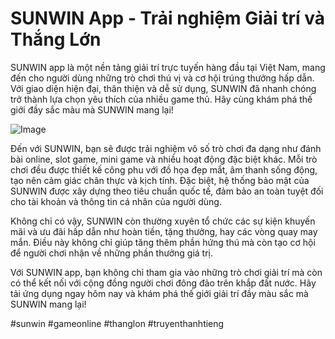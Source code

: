 # SUNWIN App - Trải nghiệm Giải trí và Thắng Lớn

SUNWIN app là một nền tảng giải trí trực tuyến hàng đầu tại Việt Nam, mang đến cho người dùng những trò chơi thú vị và cơ hội trúng thưởng hấp dẫn. Với giao diện hiện đại, thân thiện và dễ sử dụng, SUNWIN đã nhanh chóng trở thành lựa chọn yêu thích của nhiều game thủ. Hãy cùng khám phá thế giới đầy sắc màu mà SUNWIN mang lại!

![Image](https://github.com/user-attachments/assets/bd51ea9f-0666-407b-a7a7-98ead6de688c)

Đến với SUNWIN, bạn sẽ được trải nghiệm vô số trò chơi đa dạng như đánh bài online, slot game, mini game và nhiều hoạt động đặc biệt khác. Mỗi trò chơi đều được thiết kế công phu với đồ họa đẹp mắt, âm thanh sống động, tạo nên cảm giác chân thực và kịch tính. Đặc biệt, hệ thống bảo mật của SUNWIN được xây dựng theo tiêu chuẩn quốc tế, đảm bảo an toàn tuyệt đối cho tài khoản và thông tin cá nhân của người dùng.

Không chỉ có vậy, SUNWIN còn thường xuyên tổ chức các sự kiện khuyến mãi và ưu đãi hấp dẫn như hoàn tiền, tặng thưởng, hay các vòng quay may mắn. Điều này không chỉ giúp tăng thêm phần hứng thú mà còn tạo cơ hội để người chơi nhận về những phần thưởng giá trị.

Với SUNWIN app, bạn không chỉ tham gia vào những trò chơi giải trí mà còn có thể kết nối với cộng đồng người chơi đông đảo trên khắp đất nước. Hãy tải ứng dụng ngay hôm nay và khám phá thế giới giải trí đầy màu sắc mà SUNWIN mang lại! 

#sunwin #gameonline #thanglon #truyenthanhtieng
